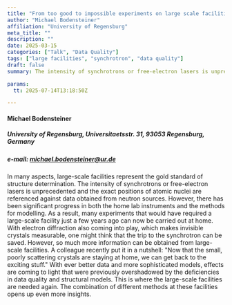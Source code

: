 ```yaml
---
title: "From too good to impossible experiments on large scale facilities"
author: "Michael Bodensteiner"
affiliation: "University of Regensburg"
meta_title: ""
description: ""
date: 2025-03-15
categories: ["Talk", "Data Quality"]
tags: ["large facilities", "synchrotron", "data quality"]
draft: false
summary: The intensity of synchrotrons or free-electron lasers is unprecedented and the exact positions of atomic nuclei are referenced against data obtained from neutron sources. However, there has been significant progress in both the home lab instruments and the methods for modelling. As a result, many experiments that would have required a large-scale facility just a few years ago...

params:
  tt: 2025-07-14T13:18:50Z

---
```


#### Michael Bodensteiner

##### University of Regensburg, Universitaetsstr. 31, 93053 Regensburg, Germany

##### e-mail: michael.bodensteiner@ur.de

In many aspects, large-scale facilities represent the gold standard of structure determination. The intensity of synchrotrons or free-electron lasers is unprecedented and the exact positions of atomic nuclei are referenced against data obtained from neutron sources. However, there has been significant progress in both the home lab instruments and the methods for modelling. As a result, many experiments that would have required a large-scale facility just a few years ago can now be carried out at home. With electron diffraction also coming into play, which makes invisible crystals measurable, one might think that the trip to the synchrotron can be saved. However, so much more information can be obtained from large-scale facilities. A colleague recently put it in a nutshell: "Now that the small, poorly scattering crystals are staying at home, we can get back to the exciting stuff." With ever better data and more sophisticated models, effects are coming to light that were previously overshadowed by the deficiencies in data quality and structural models. This is where the large-scale facilities are needed again. The combination of different methods at these facilities opens up even more insights.

